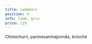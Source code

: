 ```yaml
---
title: Lammkorv
position: 4
info: lamm, gris
price: 119
---
```


Chimichurri, parmesanmajonnäs, brioche
